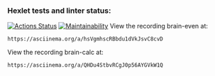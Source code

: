 ### Hexlet tests and linter status:
[![Actions Status](https://github.com/PetrLomaev/frontend-project-44/actions/workflows/hexlet-check.yml/badge.svg)](https://github.com/PetrLomaev/frontend-project-44/actions)
[![Maintainability](https://api.codeclimate.com/v1/badges/e056ed2c7d7242c33f80/maintainability)](https://codeclimate.com/github/PetrLomaev/frontend-project-44/maintainability)
View the recording brain-even at:

    https://asciinema.org/a/hsVgmhscRBbdu1dVkJsvC8cvD

View the recording brain-calc at:

    https://asciinema.org/a/QHDu4StbvRCgJ0p56AYGVkW1Q
